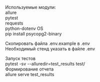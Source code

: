 Используемые модули:  
allure   
pytest   
requests   
python-dotenv
OS    
pip install psycopg2-binary

Скопировать файла .env.example в .env  
Необходимый стенд указать в файле .env  

Запуск тестов  
pytest -sv --alluredir=test_results test/  
Формирование отчета  
allure serve test_results  
